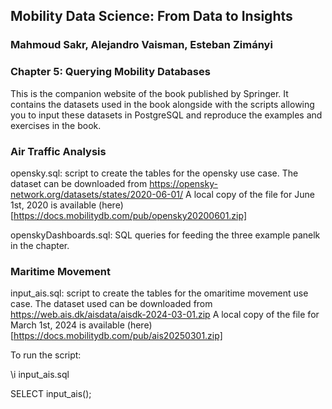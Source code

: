 ## Mobility Data Science: From Data to Insights
### Mahmoud Sakr, Alejandro Vaisman, Esteban Zimányi

### Chapter 5: Querying Mobility Databases

This is the companion website of the book published by Springer.
It contains the datasets used in the book alongside with the scripts
allowing you to input these datasets in PostgreSQL and reproduce the
examples and exercises in the book.

### Air Traffic Analysis

opensky.sql: script to create the tables for the opensky use case. 
The dataset can be downloaded from https://opensky-network.org/datasets/states/2020-06-01/
A local copy of the file for June 1st, 2020 is available (here)[https://docs.mobilitydb.com/pub/opensky20200601.zip]

openskyDashboards.sql: SQL queries for feeding the three example panelk in the chapter.

### Maritime Movement

input_ais.sql: script to create the tables for the omaritime movement use case. 
The dataset used can be downloaded from https://web.ais.dk/aisdata/aisdk-2024-03-01.zip
A local copy of the file for March 1st, 2024 is available (here)[https://docs.mobilitydb.com/pub/ais20250301.zip]

To run the script:

\i input_ais.sql

SELECT input_ais();


